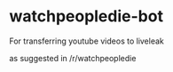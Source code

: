 watchpeopledie-bot
==================

For transferring youtube videos to liveleak

as suggested in /r/watchpeopledie


